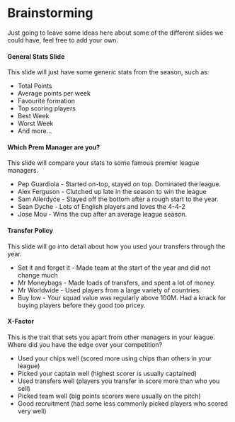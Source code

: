 # Brainstorming

Just going to leave some ideas here about some of the different slides we could have, feel free to add your own.

#### General Stats Slide
This slide will just have some generic stats from the season, such as:
- Total Points
- Average points per week
- Favourite formation
- Top scoring players
- Best Week
- Worst Week
- And more...

#### Which Prem Manager are you?
This slide will compare your stats to some famous premier league managers. 

- Pep Guardiola - Started on-top, stayed on top. Dominated the league.
- Alex Ferguson - Clutched up late in the season to win the league
- Sam Allerdyce - Stayed off the bottom after a rough start to the year.
- Sean Dyche - Lots of English players and loves the 4-4-2
- Jose Mou - Wins the cup after an average league season.  

#### Transfer Policy

This slide will go into detail about how you used your transfers through the year.

- Set it and forget it - Made team at the start of the year and did not change much
- Mr Moneybags - Made loads of transfers, and spent a lot of money.
- Mr Worldwide - Used players from a large variety of countries. 
- Buy low - Your squad value was regularly above 100M. Had a knack for buying players before they good too pricey.

#### X-Factor

This is the trait that sets you apart from other managers in your league. Where did you have the edge over your competition?

- Used your chips well (scored more using chips than others in your league)
- Picked your captain well (highest scorer is usually captained)
- Used transfers well (players you transfer in score more than who you sell)
- Picked team well (big points scorers were usually on the pitch)
- Good recruitment (had some less commonly picked players who scored very well)